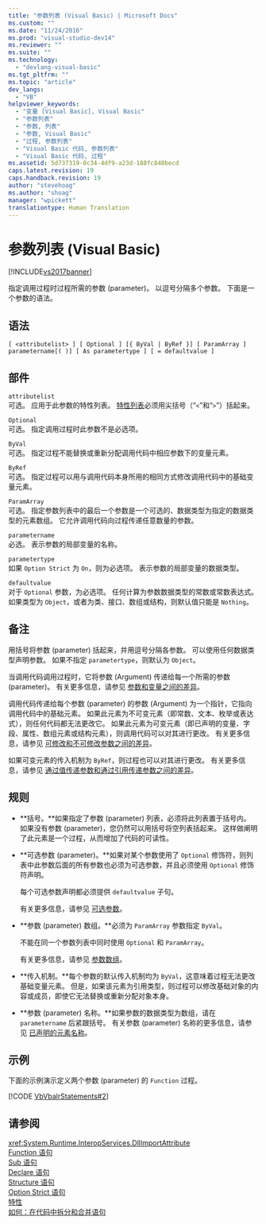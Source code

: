 ```yaml
---
title: "参数列表 (Visual Basic) | Microsoft Docs"
ms.custom: ""
ms.date: "11/24/2016"
ms.prod: "visual-studio-dev14"
ms.reviewer: ""
ms.suite: ""
ms.technology: 
  - "devlang-visual-basic"
ms.tgt_pltfrm: ""
ms.topic: "article"
dev_langs: 
  - "VB"
helpviewer_keywords: 
  - "变量 [Visual Basic], Visual Basic"
  - "参数列表"
  - "参数, 列表"
  - "参数, Visual Basic"
  - "过程, 参数列表"
  - "Visual Basic 代码, 参数列表"
  - "Visual Basic 代码, 过程"
ms.assetid: 5d737319-0c34-4df9-a23d-188fc840becd
caps.latest.revision: 19
caps.handback.revision: 19
author: "stevehoag"
ms.author: "shoag"
manager: "wpickett"
translationtype: Human Translation
---
```

# 参数列表 (Visual Basic)
[!INCLUDE[vs2017banner](../../../csharp/includes/vs2017banner.md)]

指定调用过程时过程所需的参数 \(parameter\)。  以逗号分隔多个参数。  下面是一个参数的语法。  
  
## 语法  
  
```  
[ <attributelist> ] [ Optional ] [{ ByVal | ByRef }] [ ParamArray ]   
parametername[( )] [ As parametertype ] [ = defaultvalue ]  
```  
  
## 部件  
 `attributelist`  
 可选。  应用于此参数的特性列表。  [特性列表](../../../visual-basic/language-reference/statements/attribute-list.md)必须用尖括号（“`<`”和“`>`”）括起来。  
  
 `Optional`  
 可选。  指定调用过程时此参数不是必选项。  
  
 `ByVal`  
 可选。  指定过程不能替换或重新分配调用代码中相应参数下的变量元素。  
  
 `ByRef`  
 可选。  指定过程可以用与调用代码本身所用的相同方式修改调用代码中的基础变量元素。  
  
 `ParamArray`  
 可选。  指定参数列表中的最后一个参数是一个可选的、数据类型为指定的数据类型的元素数组。  它允许调用代码向过程传递任意数量的参数。  
  
 `parametername`  
 必选。  表示参数的局部变量的名称。  
  
 `parametertype`  
 如果 `Option Strict` 为 `On`，则为必选项。  表示参数的局部变量的数据类型。  
  
 `defaultvalue`  
 对于 `Optional` 参数，为必选项。  任何计算为参数数据类型的常数或常数表达式。  如果类型为 `Object`，或者为类、接口、数组或结构，则默认值只能是 `Nothing`。  
  
## 备注  
 用括号将参数 \(parameter\) 括起来，并用逗号分隔各参数。  可以使用任何数据类型声明参数。  如果不指定 `parametertype`，则默认为 `Object`。  
  
 当调用代码调用过程时，它将参数 \(Argument\) 传递给每一个所需的参数 \(parameter\)。  有关更多信息，请参见 [参数和变量之间的差异](../../../visual-basic/programming-guide/language-features/procedures/differences-between-parameters-and-arguments.md)。  
  
 调用代码传递给每个参数 \(parameter\) 的参数 \(Argument\) 为一个指针，它指向调用代码中的基础元素。  如果此元素为不可变元素（即常数、文本、枚举或表达式），则任何代码都无法更改它。  如果此元素为可变元素（即已声明的变量、字段、属性、数组元素或结构元素），则调用代码可以对其进行更改。  有关更多信息，请参见 [可修改和不可修改参数之间的差异](../../../visual-basic/programming-guide/language-features/procedures/differences-between-modifiable-and-nonmodifiable-arguments.md)。  
  
 如果可变元素的传入机制为 `ByRef`，则过程也可以对其进行更改。  有关更多信息，请参见 [通过值传递参数和通过引用传递参数之间的差异](../../../visual-basic/programming-guide/language-features/procedures/differences-between-passing-an-argument-by-value-and-by-reference.md)。  
  
## 规则  
  
-   **括号。**如果指定了参数 \(parameter\) 列表，必须将此列表置于括号内。  如果没有参数 \(parameter\)，您仍然可以用括号将空列表括起来。  这样做阐明了此元素是一个过程，从而增加了代码的可读性。  
  
-   **可选参数 \(parameter\)。**如果对某个参数使用了 `Optional` 修饰符，则列表中此参数后面的所有参数也必须为可选参数，并且必须使用 `Optional` 修饰符声明。  
  
     每个可选参数声明都必须提供 `defaultvalue` 子句。  
  
     有关更多信息，请参见 [可选参数](../../../visual-basic/programming-guide/language-features/procedures/optional-parameters.md)。  
  
-   **参数 \(parameter\) 数组。**必须为 `ParamArray` 参数指定 `ByVal`。  
  
     不能在同一个参数列表中同时使用 `Optional` 和 `ParamArray`。  
  
     有关更多信息，请参见 [参数数组](../../../visual-basic/programming-guide/language-features/procedures/parameter-arrays.md)。  
  
-   **传入机制。**每个参数的默认传入机制均为 `ByVal`，这意味着过程无法更改基础变量元素。  但是，如果该元素为引用类型，则过程可以修改基础对象的内容或成员，即使它无法替换或重新分配对象本身。  
  
-   **参数 \(parameter\) 名称。**如果参数的数据类型为数组，请在 `parametername` 后紧跟括号。  有关参数 \(parameter\) 名称的更多信息，请参见 [已声明的元素名称](../../../visual-basic/programming-guide/language-features/declared-elements/declared-element-names.md)。  
  
## 示例  
 下面的示例演示定义两个参数 \(parameter\) 的 `Function` 过程。  
  
 [!CODE [VbVbalrStatements#2](../CodeSnippet/VS_Snippets_VBCSharp/VbVbalrStatements#2)]  
  
## 请参阅  
 <xref:System.Runtime.InteropServices.DllImportAttribute>   
 [Function 语句](../../../visual-basic/language-reference/statements/function-statement.md)   
 [Sub 语句](../../../visual-basic/language-reference/statements/sub-statement.md)   
 [Declare 语句](../../../visual-basic/language-reference/statements/declare-statement.md)   
 [Structure 语句](../../../visual-basic/language-reference/statements/structure-statement.md)   
 [Option Strict 语句](../../../visual-basic/language-reference/statements/option-strict-statement.md)   
 [特性](../Topic/Attributes%20\(C%23%20and%20Visual%20Basic\).md)   
 [如何：在代码中拆分和合并语句](../../../visual-basic/programming-guide/program-structure/how-to-break-and-combine-statements-in-code.md)